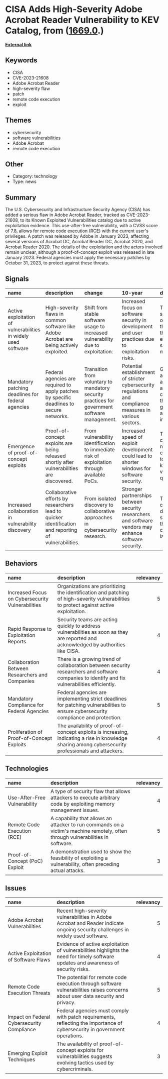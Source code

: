 # __CISA Adds High-Severity Adobe Acrobat Reader Vulnerability to KEV Catalog__, from ([1669.0](https://kghosh.substack.com/p/1669.0).)

__[External link](https://thehackernews.com/2023/10/us-cybersecurity-agency-warns-of.html)__



## Keywords

* CISA
* CVE-2023-21608
* Adobe Acrobat Reader
* high-severity flaw
* patch
* remote code execution
* exploit

## Themes

* cybersecurity
* software vulnerabilities
* Adobe Acrobat
* remote code execution

## Other

* Category: technology
* Type: news

## Summary

The U.S. Cybersecurity and Infrastructure Security Agency (CISA) has added a serious flaw in Adobe Acrobat Reader, tracked as CVE-2023-21608, to its Known Exploited Vulnerabilities catalog due to active exploitation evidence. This use-after-free vulnerability, with a CVSS score of 7.8, allows for remote code execution (RCE) with the current user's privileges. A patch was released by Adobe in January 2023, affecting several versions of Acrobat DC, Acrobat Reader DC, Acrobat 2020, and Acrobat Reader 2020. The details of the exploitation and the actors involved remain unclear, although a proof-of-concept exploit was released in late January 2023. Federal agencies must apply the necessary patches by October 31, 2023, to protect against these threats.

## Signals

| name                                                           | description                                                                                           | change                                                                                        | 10-year                                                                                                   | driving-force                                                                                      |   relevancy |
|:---------------------------------------------------------------|:------------------------------------------------------------------------------------------------------|:----------------------------------------------------------------------------------------------|:----------------------------------------------------------------------------------------------------------|:---------------------------------------------------------------------------------------------------|------------:|
| Active exploitation of vulnerabilities in widely used software | High-severity flaws in common software like Adobe Acrobat are being actively exploited.               | Shift from stable software usage to increased vulnerability due to exploitation.              | Increased focus on software security in development and user practices due to exploitation risks.         | The rising sophistication of cyber threats and the need for enhanced security measures.            |           4 |
| Mandatory patching deadlines for federal agencies              | Federal agencies are required to apply patches by specific deadlines to secure networks.              | Transition from voluntary to mandatory security practices for government software management. | Potential establishment of stricter cybersecurity regulations and compliance measures in various sectors. | Growing awareness and concern about cybersecurity threats to government and public infrastructure. |           5 |
| Emergence of proof-of-concept exploits                         | Proof-of-concept exploits are being released shortly after vulnerabilities are discovered.            | From vulnerability identification to immediate risk of exploitation through available PoCs.   | Increased speed of exploit development could lead to shorter windows for software security.               | The competitive nature of cybercriminals to exploit known vulnerabilities quickly.                 |           4 |
| Increased collaboration in vulnerability discovery             | Collaborative efforts by researchers lead to quicker identification and reporting of vulnerabilities. | From isolated discovery to collaborative approaches in cybersecurity research.                | Stronger partnerships between security researchers and software vendors may enhance software security.    | The need for collective defense strategies in the evolving cybersecurity landscape.                |           3 |

## Behaviors

| name                                             | description                                                                                                                                          |   relevancy |
|:-------------------------------------------------|:-----------------------------------------------------------------------------------------------------------------------------------------------------|------------:|
| Increased Focus on Cybersecurity Vulnerabilities | Organizations are prioritizing the identification and patching of high-severity vulnerabilities to protect against active exploitation.              |           5 |
| Rapid Response to Exploitation Reports           | Security teams are acting quickly to address vulnerabilities as soon as they are reported and acknowledged by authorities like CISA.                 |           4 |
| Collaboration Between Researchers and Companies  | There is a growing trend of collaboration between security researchers and software companies to identify and fix vulnerabilities efficiently.       |           4 |
| Mandatory Compliance for Federal Agencies        | Federal agencies are implementing strict deadlines for patching vulnerabilities to ensure cybersecurity compliance and protection.                   |           5 |
| Proliferation of Proof-of-Concept Exploits       | The availability of proof-of-concept exploits is increasing, indicating a rise in knowledge sharing among cybersecurity professionals and attackers. |           4 |

## Technologies

| name                           | description                                                                                                                     |   relevancy |
|:-------------------------------|:--------------------------------------------------------------------------------------------------------------------------------|------------:|
| Use-After-Free Vulnerability   | A type of security flaw that allows attackers to execute arbitrary code by exploiting memory management issues.                 |           4 |
| Remote Code Execution (RCE)    | A capability that allows an attacker to run commands on a victim's machine remotely, often through vulnerabilities in software. |           5 |
| Proof-of-Concept (PoC) Exploit | A demonstration used to show the feasibility of exploiting a vulnerability, often preceding actual attacks.                     |           3 |

## Issues

| name                                       | description                                                                                                                         |   relevancy |
|:-------------------------------------------|:------------------------------------------------------------------------------------------------------------------------------------|------------:|
| Adobe Acrobat Vulnerabilities              | Recent high-severity vulnerabilities in Adobe Acrobat and Reader indicate ongoing security challenges in widely used software.      |           5 |
| Active Exploitation of Software Flaws      | Evidence of active exploitation of vulnerabilities highlights the need for timely software updates and awareness of security risks. |           4 |
| Remote Code Execution Threats              | The potential for remote code execution through software vulnerabilities raises concerns about user data security and privacy.      |           5 |
| Impact on Federal Cybersecurity Compliance | Federal agencies must comply with patch requirements, reflecting the importance of cybersecurity in government operations.          |           4 |
| Emerging Exploit Techniques                | The availability of proof-of-concept exploits for vulnerabilities suggests evolving tactics used by cybercriminals.                 |           3 |